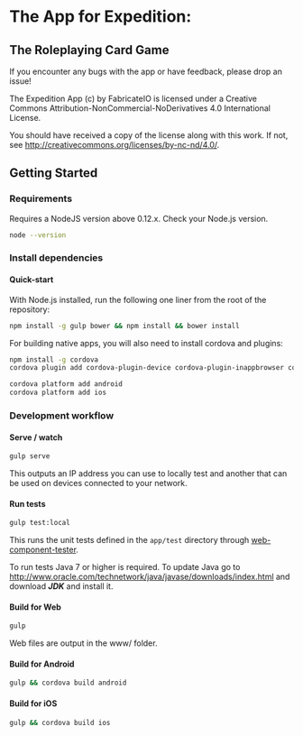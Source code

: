 # The App for Expedition: 
## The Roleplaying Card Game

If you encounter any bugs with the app or have feedback, please drop an issue!

The Expedition App (c) by FabricateIO is licensed under a Creative Commons Attribution-NonCommercial-NoDerivatives 4.0 International License.

You should have received a copy of the license along with this work. If not, see http://creativecommons.org/licenses/by-nc-nd/4.0/.

## Getting Started

### Requirements

Requires a NodeJS version above 0.12.x. Check your Node.js version.

```sh
node --version
```

### Install dependencies

#### Quick-start

With Node.js installed, run the following one liner from the root of the repository:

```sh
npm install -g gulp bower && npm install && bower install
```

For building native apps, you will also need to install cordova and plugins:

```sh
npm install -g cordova
cordova plugin add cordova-plugin-device cordova-plugin-inappbrowser cordova-plugin-whitelist

cordova platform add android
cordova platform add ios
```

### Development workflow

#### Serve / watch

```sh
gulp serve
```

This outputs an IP address you can use to locally test and another that can be used on devices connected to your network.

#### Run tests

```sh
gulp test:local
```

This runs the unit tests defined in the `app/test` directory through [web-component-tester](https://github.com/Polymer/web-component-tester).

To run tests Java 7 or higher is required. To update Java go to http://www.oracle.com/technetwork/java/javase/downloads/index.html and download ***JDK*** and install it.

#### Build for Web

```sh
gulp
```

Web files are output in the www/ folder.

#### Build for Android

```sh
gulp && cordova build android
```

#### Build for iOS

```sh
gulp && cordova build ios
```
